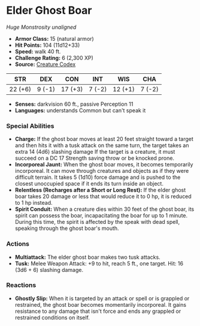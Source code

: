 # Elder Ghost Boar

*Huge* *Monstrosity* *unaligned*

- **Armor Class:** 15 (natural armor)
- **Hit Points:** 104 (11d12+33)
- **Speed:** walk 40 ft.
- **Challenge Rating:** 6 (2,300 XP)
- **Source:** [Creature Codex](https://koboldpress.com/kpstore/product/creature-codex-for-5th-edition-dnd/)

| STR | DEX | CON | INT | WIS | CHA |
| --- | --- | --- | --- | --- | --- |
| 22 (+6) | 9 (-1) | 17 (+3) | 7 (-2) | 12 (+1) | 7 (-2) |

- **Senses:** darkvision 60 ft., passive Perception 11
- **Languages:** understands Common but can't speak it
### Special Abilities
- **Charge:** If the ghost boar moves at least 20 feet straight toward a target and then hits it with a tusk attack on the same turn, the target takes an extra 14 (4d6) slashing damage If the target is a creature, it must succeed on a DC 17 Strength saving throw or be knocked prone.
- **Incorporeal Jaunt:** When the ghost boar moves, it becomes temporarily incorporeal. It can move through creatures and objects as if they were difficult terrain. It takes 5 (1d10) force damage and is pushed to the closest unoccupied space if it ends its turn inside an object.
- **Relentless (Recharges after a Short or Long Rest):** If the elder ghost boar takes 20 damage or less that would reduce it to 0 hp, it is reduced to 1 hp instead.
- **Spirit Conduit:** When a creature dies within 30 feet of the ghost boar, its spirit can possess the boar, incapacitating the boar for up to 1 minute. During this time, the spirit is affected by the speak with dead spell, speaking through the ghost boar's mouth.
### Actions
- **Multiattack:** The elder ghost boar makes two tusk attacks.
- **Tusk:** Melee Weapon Attack: +9 to hit, reach 5 ft., one target. Hit: 16 (3d6 + 6) slashing damage.
### Reactions
- **Ghostly Slip:** When it is targeted by an attack or spell or is grappled or restrained, the ghost boar becomes momentarily incorporeal. It gains resistance to any damage that isn't force and ends any grappled or restrained conditions on itself.
